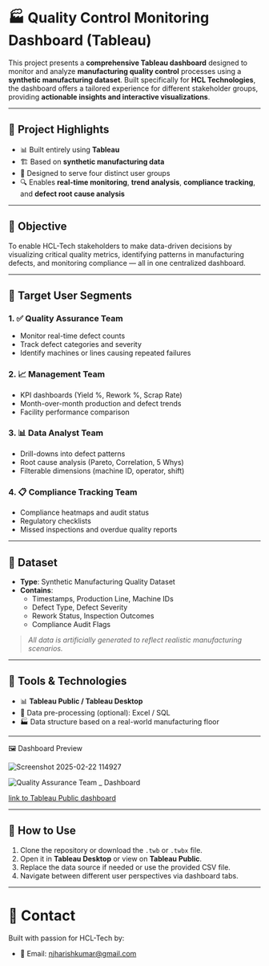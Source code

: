 # 🏭 Quality Control Monitoring Dashboard (Tableau)

This project presents a **comprehensive Tableau dashboard** designed to monitor and analyze **manufacturing quality control** processes using a **synthetic manufacturing dataset**. Built specifically for **HCL Technologies**, the dashboard offers a tailored experience for different stakeholder groups, providing **actionable insights and interactive visualizations**.

---

## 📌 Project Highlights

- 📊 Built entirely using **Tableau**
- 🏗️ Based on **synthetic manufacturing data**
- 🎯 Designed to serve four distinct user groups
- 🔍 Enables **real-time monitoring**, **trend analysis**, **compliance tracking**, and **defect root cause analysis**

---

## 🎯 Objective

To enable HCL-Tech stakeholders to make data-driven decisions by visualizing critical quality metrics, identifying patterns in manufacturing defects, and monitoring compliance — all in one centralized dashboard.

---

## 👥 Target User Segments

### 1. ✅ Quality Assurance Team
- Monitor real-time defect counts
- Track defect categories and severity
- Identify machines or lines causing repeated failures

### 2. 📈 Management Team
- KPI dashboards (Yield %, Rework %, Scrap Rate)
- Month-over-month production and defect trends
- Facility performance comparison

### 3. 📊 Data Analyst Team
- Drill-downs into defect patterns
- Root cause analysis (Pareto, Correlation, 5 Whys)
- Filterable dimensions (machine ID, operator, shift)

### 4. 📋 Compliance Tracking Team
- Compliance heatmaps and audit status
- Regulatory checklists
- Missed inspections and overdue quality reports

---

## 🧾 Dataset

- **Type**: Synthetic Manufacturing Quality Dataset  
- **Contains**:
  - Timestamps, Production Line, Machine IDs
  - Defect Type, Defect Severity
  - Rework Status, Inspection Outcomes
  - Compliance Audit Flags

> *All data is artificially generated to reflect realistic manufacturing scenarios.*

---

## 🧰 Tools & Technologies

- 📊 **Tableau Public / Tableau Desktop**
- 🧹 Data pre-processing (optional): Excel / SQL
- 🏭 Data structure based on a real-world manufacturing floor

---

🖼️ Dashboard Preview

![Screenshot 2025-02-22 114927](https://github.com/user-attachments/assets/b4e4c25b-6459-45f5-92c5-040f69cbc0b8)


![Quality Assurance Team _ Dashboard ](https://github.com/user-attachments/assets/5cbda610-5183-4adc-aaba-a39826939928)


[link to Tableau Public dashboard](https://public.tableau.com/app/profile/harish.kumar.n.j/vizzes)

---


## 🚀 How to Use

1. Clone the repository or download the `.twb` or `.twbx` file.
2. Open it in **Tableau Desktop** or view on **Tableau Public**.
3. Replace the data source if needed or use the provided CSV file.
4. Navigate between different user perspectives via dashboard tabs.

----

# 🤝 Contact

Built with passion for HCL-Tech by:

- 📧 Email: njharishkumar@gmail.com


